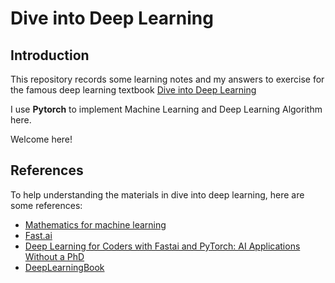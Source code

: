 # Dive into Deep Learning

## Introduction
This repository records some learning notes and my answers to exercise for the famous deep learning textbook [Dive into Deep Learning](https://d2l.ai/)

I use **Pytorch** to implement Machine Learning and Deep Learning Algorithm here.

Welcome here!


## References

To help understanding the materials in dive into deep learning, here are some references:
- [Mathematics for machine learning](https://mml-book.github.io/)
- [Fast.ai](https://www.fast.ai/)
- [Deep Learning for Coders with Fastai and PyTorch: AI Applications Without a PhD](https://www.amazon.com/Deep-Learning-Coders-fastai-PyTorch/dp/1492045527)
- [DeepLearningBook](https://www.deeplearningbook.org/)